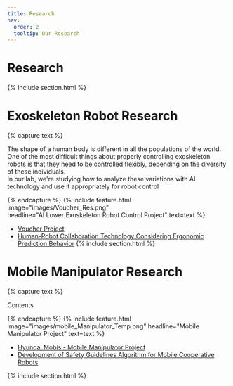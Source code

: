 ```yaml
---
title: Research
nav:
  order: 2
  tooltip: Our Research
---
```


# <i class="fas fa-search"></i> Research


{% include section.html %}
# Exoskeleton Robot Research
{% capture text %}

<!-- 채워주셔야할 부분 -->
The shape of a human body is different in all the populations of the world. One of the most difficult things about properly controlling exoskeleton robots is that they need to be controlled flexibly, depending on the diversity of these individuals.  
In our lab, we're studying how to analyze these variations with AI technology and use it appropriately for robot control

{% endcapture %}
{%
  include feature.html
  image="images/Voucher_Res.png"  
  headline="AI Lower Exoskeleton Robot Control Project"
  text=text
%}

- [Voucher Project](https://hyharco.github.io/project/#voucher-project)
- [Human-Robot Collaboration Technology Considering Ergonomic Prediction Behavior](https://hyharco.github.io/project/#hri-technology-considering-ergonomic-prediction-behavior)
{% include section.html %}
  
  
  
  
  
# Mobile Manipulator Research
{% capture text %}
<!-- 채워주셔야할 부분 -->
Contents 

{% endcapture %}
{%
  include feature.html
  image="images/mobile_Manipulator_Temp.png"
  headline="Mobile Manipulator Project"
  text=text
%}
- [Hyundai Mobis - Mobile Manipulator Project](https://hyharco.github.io/project/#hyundai-mobis-mobile-manipulator-whole-body-control)   
- [Development of Safety Guidelines Algorithm for Mobile Cooperative Robots](https://hyharco.github.io/project/#safety-guidelines-algorithm-for-mobile-cooperative-robots)

{% include section.html %}









<!-- 
# Other Research
{%
  include feature.html
  image="images/research2.jpg"
  headline="Other Projects"
  text="this is Example"
%}


{% capture col1 %}
{%
  include figure.html
  image="images/Exorobot_Research_Temp.png"
  caption="Example Image"
%}
{% endcapture %}
{% capture col2 %}
{%
  include figure.html
  image="images/mobile_Manipulator_Temp.png"
  caption="image_explanation"
%}
{% endcapture %}
{% include two-col.html col1=col1 col2=col2 %}


 -->
